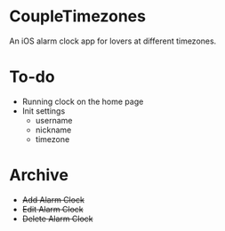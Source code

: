 # CoupleTimezones
An iOS alarm clock app for lovers at different timezones.

# To-do
- Running clock on the home page
- Init settings
  - username
  - nickname
  - timezone

# Archive

- ~~Add Alarm Clock~~
- ~~Edit Alarm Clock~~
- ~~Delete Alarm Clock~~
